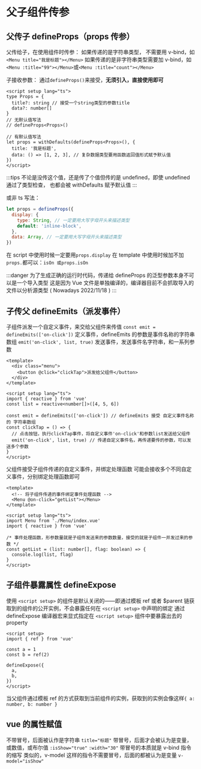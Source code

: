 # 父子组件传参

## 父传子 defineProps（props 传参）

父传给子，在使用组件时传参：
如果传递的是字符串类型， 不需要用 v-bind，如 `<Menu title="我是标题"></Menu>`
如果传递的是非字符串类型需要加 v-bind，如`<Menu :title="99"></Menu>`或`<Menu :title="count"></Menu>`

子接收参数：
通过`defineProps()`来接受，**无须引入，直接使用即可**

```vue
<script setup lang="ts">
type Props = {
  title?: string // 接受一个string类型的参数title
  data?: number[]
}
// 无默认值写法
// defineProps<Props>()

// 有默认值写法
let props = withDefaults(defineProps<Props>(), {
  title: '我是标题',
  data: () => [1, 2, 3], // 复杂数据类型要用函数返回值形式赋予默认值
})
</script>
```

:::tips
不论是没传这个值，还是传了个值但传的是 undefined，即使 undefined 通过了类型检查，
也都会被 withDefaults 赋予默认值
:::

或非 ts 写法：

```js
let props = defineProps({
  display: {
    type: String, // 一定要用大写字母开头来描述类型
    default: 'inline-block',
  },
  data: Array, // 一定要用大写字母开头来描述类型
})
```

在 script 中使用时候一定要用`props.display`
在 template 中使用时候加不加`props.`都可以：`isOn 或props.isOn`

:::danger
为了生成正确的运行时代码，传递给 defineProps 的泛型参数本身不可以是一个导入类型
这是因为 Vue 文件是单独编译的，编译器目前不会抓取导入的文件以分析源类型
( Nowadays 2022/11/18 )
:::

## 子传父 defineEmits（派发事件）

子组件派发一个自定义事件，来交给父组件来传值
`const emit = defineEmits(['on-click'])` 定义事件，defineEmits 的参数是事件名称的字符串数组
`emit('on-click', list, true)` 发送事件，发送事件名字符串，和一系列参数

```vue
<template>
  <div class="menu">
    <button @click="clickTap">派发给父组件</button>
  </div>
</template>

<script setup lang="ts">
import { reactive } from 'vue'
const list = reactive<number[]>([4, 5, 6])

const emit = defineEmits(['on-click']) // defineEmits 接受 自定义事件名称 的 字符串数组
const clickTap = () => {
  // 点击按钮，执行clickTap事件，将自定义事件'on-click'和参数list发送给父组件
  emit('on-click', list, true) // 传递自定义事件名，再传递要传的参数，可以发送多个参数
}
</script>
```

父组件接受子组件传递的自定义事件，并绑定处理函数
可能会接收多个不同自定义事件，分别绑定处理函数即可

```vue
<template>
  <!-- 将子组件传递的事件绑定事件处理函数 -->
  <Menu @on-click="getList"></Menu>
</template>

<script setup lang="ts">
import Menu from './Menu/index.vue'
import { reactive } from 'vue'

/* 事件处理函数，形参数量就是子组件发送来的参数数量，接受的就是子组件一并发过来的参数 */
const getList = (list: number[], flag: boolean) => {
  console.log(list, flag)
}
</script>
```

## 子组件暴露属性 defineExpose

使用 `<script setup>` 的组件是默认关闭的——即通过模板 ref 或者 $parent 链获取到的组件的公开实例，不会暴露任何在 `<script setup>` 中声明的绑定
通过 defineExpose 编译器宏来显式指定在 `<script setup>` 组件中要暴露出去的 property

```vue
<script setup>
import { ref } from 'vue'

const a = 1
const b = ref(2)

defineExpose({
  a,
  b,
})
</script>
```

当父组件通过模板 ref 的方式获取到当前组件的实例，获取到的实例会像这样`{ a: number, b: number }`

## vue 的属性赋值

不带冒号，后面被认作是字符串 `title="标题"`
带冒号，后面才会被认为是变量，或数值，或布尔值 `:isShow="true"` `:width="30"`
带冒号的本质就是 v-bind 指令的缩写
类似的，v-model 这样的指令不需要冒号，后面的都被认为是变量 `v-model="isShow"`
